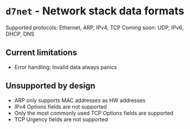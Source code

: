 # `d7net` - Network stack data formats

Supported protocols: Ethernet, ARP, IPv4, TCP
Coming soon: UDP, IPv6, DHCP, DNS


## Current limitations

* Error handling: Invalid data always panics

## Unsupported by design

* ARP only supports MAC addresses as HW addresses
* IPv4 Options fields are not supported
* Only the most commonly used TCP Options fields are supported
* TCP Urgency fields are not supported